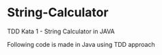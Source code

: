 # String-Calculator
TDD Kata 1 - String Calculator in JAVA

Following code is made in Java using TDD approach
